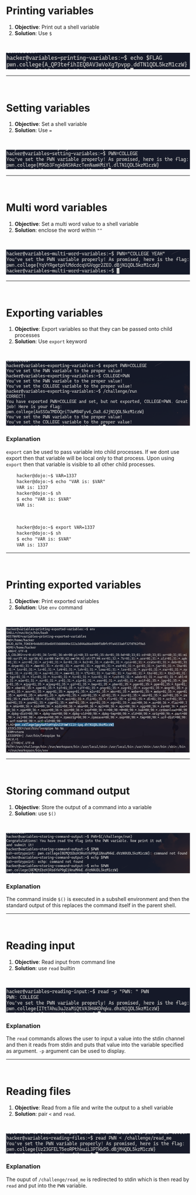 # Printing variables 
1. **Objective**: Print out a shell variable
2. **Solution**: Use `$`

&nbsp;

![](./sc/sc57.png)

***

&nbsp;

# Setting variables
1. **Objective**: Set a shell variable
2. **Solution**: Use `=`

&nbsp;

![](./sc/sc58.png)

***

&nbsp;

# Multi word variables
1. **Objective**: Set a multi word value to a shell variable
2. **Solution**: enclose the word within `""`

&nbsp;

![](./sc/sc63.png)

***

&nbsp;

# Exporting variables
1. **Objective**: Export variables so that they can be passed onto child processes
2. **Solution**: Use `export` keyword

&nbsp;

![](./sc/sc59.png)

### Explanation
`export` can be used to pass variable into child processes. If we dont use export then that variable will be local only to that process. Upon using `export` then that variable is visible to all other child processes.
        
        hacker@dojo:~$ VAR=1337
        hacker@dojo:~$ echo "VAR is: $VAR"
        VAR is: 1337
        hacker@dojo:~$ sh
        $ echo "VAR is: $VAR"
        VAR is: 

&nbsp;

        hacker@dojo:~$ export VAR=1337
        hacker@dojo:~$ sh
        $ echo "VAR is: $VAR"
        VAR is: 1337

***

&nbsp;

# Printing exported variables 
1. **Objective**: Print exported variables
2. **Solution**: Use `env` command 

&nbsp;

![](./sc/sc60.png)

***

&nbsp;

# Storing command output
1. **Objective**: Store the output of a command into a variable
2. **Solution**: use `$()` 

&nbsp;

![](./sc/sc61.png)

### Explanation
The command inside `$()` is executed in a subshell environment and then the standard output of this replaces the command itself in the parent shell.

***

&nbsp;

# Reading input
1. **Objective**: Read input from command line
2. **Solution**: use `read` builtin

&nbsp;

![](./sc/sc62.png)

### Explanation 
The `read` commands allows the user to input a value into the stdin channel and then it reads from stdin and puts that value into the variable specified as argument.
`-p` argument can be used to display. 

***

&nbsp;

# Reading files
1. **Objective**: Read from a file and write the output to a shell variable
2. **Solution**: pair `<` and `read`.  

&nbsp;

![](./sc/sc64.png)

### Explanation
The ouput of `/challenge/read_me` is redirected to stdin which is then read by `read` and put into the `PWN` variable.
